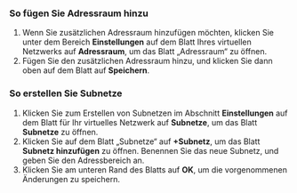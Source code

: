 ### <a name="to-add-address-space"></a>So fügen Sie Adressraum hinzu
1. Wenn Sie zusätzlichen Adressraum hinzufügen möchten, klicken Sie unter dem Bereich **Einstellungen** auf dem Blatt Ihres virtuellen Netzwerks auf **Adressraum**, um das Blatt „Adressraum“ zu öffnen.
2. Fügen Sie den zusätzlichen Adressraum hinzu, und klicken Sie dann oben auf dem Blatt auf **Speichern**.
  
### <a name="to-create-subnets"></a>So erstellen Sie Subnetze
1. Klicken Sie zum Erstellen von Subnetzen im Abschnitt **Einstellungen** auf dem Blatt für Ihr virtuelles Netzwerk auf **Subnetze**, um das Blatt **Subnetze** zu öffnen. 
2. Klicken Sie auf dem Blatt „Subnetze“ auf **+Subnetz**, um das Blatt **Subnetz hinzufügen** zu öffnen. Benennen Sie das neue Subnetz, und geben Sie den Adressbereich an.
3. Klicken Sie am unteren Rand des Blatts auf **OK**, um die vorgenommenen Änderungen zu speichern.